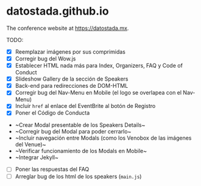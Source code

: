 # datostada.github.io
The conference website at https://datostada.mx.

TODO:
- [x] Reemplazar imágenes por sus comprimidas
- [x] Corregir bug del Wow.js
- [x] Establecer HTML nada más para Index, Organizers, FAQ y Code of Conduct
- [x] Slideshow Gallery de la sección de Speakers
- [x] Back-end para redirecciones de DOM-HTML
- [x] Corregir bug del Nav-Menu en Mobile (el logo se overlapea con el Nav-Menu)
- [x] Incluir `href` al enlace del EventBrite al botón de Registro
- [x] Poner el Código de Conducta
- ~Crear Modal presentable de los Speakers Details~
- ~Corregir bug del Modal para poder cerrarlo~
- ~Incluir navegación entre Modals (como los Venobox de las imágenes del Venue)~
- ~Verificar funcionamiento de los Modals en Mobile~
- ~Integrar Jekyll~
- [ ] Poner las respuestas del FAQ
- [ ] Arreglar bug de los html de los speakers (`main.js`)
